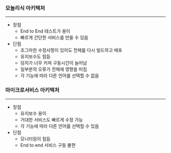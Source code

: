 ### 모놀리식 아키텍처

---

- 장점
    - End to End 테스트가 용이
    - 빠르게 간단한 서비스를 만들 수 있음
- 단점
    - 조그마한 수정사항이 있어도 전체를 다시 빌드하고 배포
    - 유지보수도 힘듬
    - 덩치가 너무 커져 구동시간이 늘어남
    - 일부분의 오류가 전체에 영향을 미침
    - 각 기능에 따라 다른 언어를 선택할 수 없음

### 마이크로서비스 아키텍처

---

- 장점
    - 유지보수 용이
    - 거대한 서비스도 빠르게 수정 가능
    - 각 기능에 따라 다른 언어를 선택할 수 있음
- 단점
    - 모니터링이 힘듬
    - End to end 서비스 구동 불편